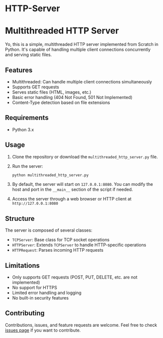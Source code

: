 # HTTP-Server
# Multithreaded HTTP Server

Yo, this is a simple, multithreaded HTTP server implemented from Scratch in Python. It's capable of handling multiple client connections concurrently and serving static files.

## Features

- Multithreaded: Can handle multiple client connections simultaneously
- Supports GET requests
- Serves static files (HTML, images, etc.)
- Basic error handling (404 Not Found, 501 Not Implemented)
- Content-Type detection based on file extensions

## Requirements

- Python 3.x

## Usage

1. Clone the repository or download the `multithreaded_http_server.py` file.

2. Run the server:
   ```python
   python multithreaded_http_server.py
   ```
3. By default, the server will start on `127.0.0.1:8080`. You can modify the host and port in the `__main__` section of the script if needed.

4. Access the server through a web browser or HTTP client at `http://127.0.0.1:8080`

## Structure

The server is composed of several classes:

- `TCPServer`: Base class for TCP socket operations
- `HTTPServer`: Extends `TCPServer` to handle HTTP-specific operations
- `HTTPRequest`: Parses incoming HTTP requests

## Limitations

- Only supports GET requests (POST, PUT, DELETE, etc. are not implemented)
- No support for HTTPS
- Limited error handling and logging
- No built-in security features

## Contributing

Contributions, issues, and feature requests are welcome. Feel free to check [issues page](https://github.com/ngompejason/HTTP-Server/issues) if you want to contribute.

